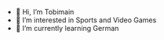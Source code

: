 - 👋 Hi, I’m Tobimain
- 👀 I’m interested in Sports and Video Games
- 🌱 I’m currently learning German
